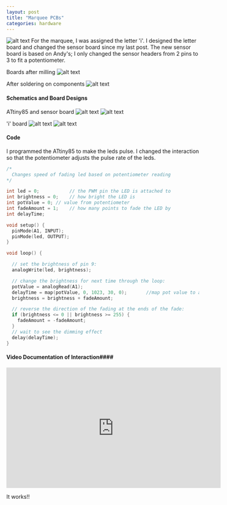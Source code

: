 ```yaml
---
layout: post
title: "Marquee PCBs"
categories: hardware
---
```


![alt text](https://raw.githubusercontent.com/jirrian/jirrian.github.io/master/images/homemadehardware/week3/marquee_lit.jpg)
For the marquee, I was assigned the letter 'i'. I designed the letter board and changed the sensor board since my last post. The new sensor board is based on Andy's; I only changed the sensor headers from 2 pins to 3 to fit a potentiometer.

Boards after milling
![alt text](https://raw.githubusercontent.com/jirrian/jirrian.github.io/master/images/homemadehardware/week3/marquee_milled.jpg)

After soldering on components
![alt text](https://raw.githubusercontent.com/jirrian/jirrian.github.io/master/images/homemadehardware/week3/marquee_soldered.jpg)

#### Schematics and Board Designs ####
ATtiny85 and sensor board
![alt text](https://raw.githubusercontent.com/jirrian/jirrian.github.io/master/images/homemadehardware/week3/marqee_attiny85_sch_jillian.png)
![alt text](https://raw.githubusercontent.com/jirrian/jirrian.github.io/master/images/homemadehardware/week3/marqee_attiny85_brd_jillian.png)

'i' board
![alt text](https://raw.githubusercontent.com/jirrian/jirrian.github.io/master/images/homemadehardware/week3/marqee_ledi_sch_jillian.png)
![alt text](https://raw.githubusercontent.com/jirrian/jirrian.github.io/master/images/homemadehardware/week3/marqee_ledi_brd_jillian.png)

#### Code ####
I programmed the ATtiny85 to make the leds pulse. I changed the interaction so that the potentiometer adjusts the pulse rate of the leds.

```c++
/*
  Changes speed of fading led based on potentiometer reading
*/

int led = 0;           // the PWM pin the LED is attached to
int brightness = 0;    // how bright the LED is
int potValue = 0; // value from potentiometer
int fadeAmount = 1;    // how many points to fade the LED by
int delayTime;

void setup() {
  pinMode(A1, INPUT);
  pinMode(led, OUTPUT);
}

void loop() {

  // set the brightness of pin 9:
  analogWrite(led, brightness);

  // change the brightness for next time through the loop:
  potValue = analogRead(A1);
  delayTime = map(potValue, 0, 1023, 30, 0);       //map pot value to a fade delay 
  brightness = brightness + fadeAmount;

  // reverse the direction of the fading at the ends of the fade:
  if (brightness <= 0 || brightness >= 255) {
    fadeAmount = -fadeAmount;
  }
  // wait to see the dimming effect
  delay(delayTime);
}
```

#### Video Documentation of Interaction####
<iframe width="560" height="315" src="https://www.youtube.com/embed/_UFacPoIyw4?rel=0" frameborder="0" allow="autoplay; encrypted-media" allowfullscreen></iframe>

It works!!

